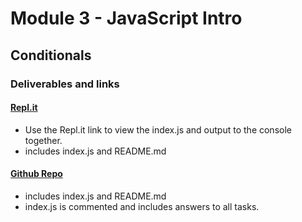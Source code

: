 # Module 3 - JavaScript Intro 
## Conditionals

### Deliverables and links

#### [Repl.it](https://replit.com/@ArnaVala/JS-Conditionals#index.js)
- Use the Repl.it link to view the index.js and output to the console together.
- includes index.js and README.md

#### [Github Repo](https://github.com/ArnaVala/JS-Conditionals)
- includes index.js and README.md
- index.js is commented and includes answers to all tasks.
